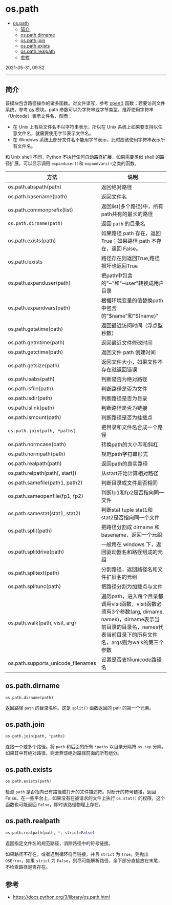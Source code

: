 # os.path

- [os.path](#ospath)
  - [简介](#简介)
  - [os.path.dirname](#ospathdirname)
  - [os.path.join](#ospathjoin)
  - [os.path.exists](#ospathexists)
  - [os.path.realpath](#ospathrealpath)
  - [参考](#参考)

2021-05-31, 09:52
***

## 简介

该模块包含路径操作的诸多函数。对文件读写，参考 [open()](python_io.md#open) 函数；若要访问文件系统，参考 [os](../api/os.md) 模块。path 参数可以为字符串或字节类型。推荐使用字符串（Unicode）表示文件名，然而：

- 在 Unix 上有些文件名不以字符串表示，所以在 Unix 系统上如果要支持以任意文件名，就需要使用字节表示文件名。
- 在 Windows 系统上部分文件名不能用字节表示，此时应该使用字符串表示所有文件名。

和 Unix shell 不同，Python 不执行任何自动路径扩展，如果需要类似 shell 的路径扩展，可以显示调用 `expanduser()`和 `expandvars()`之类的函数。

|方法|说明|
|---|---|
|os.path.abspath(path)|返回绝对路径|
|os.path.basename(path)|返回文件名|
|os.path.commonprefix(list)|返回list(多个路径)中，所有path共有的最长的路径|
|`os.path.dirname(path)`|返回 `path` 的目录名|
|os.path.exists(path)|如果路径 path 存在，返回 True；如果路径 path 不存在，返回 False。|
|os.path.lexists|路径存在则返回True,路径损坏也返回True|
|os.path.expanduser(path)|把path中包含的"~"和"~user"转换成用户目录|
|os.path.expandvars(path)|根据环境变量的值替换path中包含的"$name"和"${name}"|
|os.path.getatime(path)|返回最近访问时间（浮点型秒数）|
|os.path.getmtime(path)|返回最近文件修改时间|
|os.path.getctime(path)|返回文件 path 创建时间|
|os.path.getsize(path)|返回文件大小，如果文件不存在就返回错误|
|os.path.isabs(path)|判断是否为绝对路径|
|os.path.isfile(path)|判断路径是否为文件|
|os.path.isdir(path)|判断路径是否为目录|
|os.path.islink(path)|判断路径是否为链接|
|os.path.ismount(path)|判断路径是否为挂载点|
|`os.path.join(path, *paths)`|把目录和文件名合成一个路径|
|os.path.normcase(path)|转换path的大小写和斜杠|
|os.path.normpath(path)|规范path字符串形式|
|os.path.realpath(path)|返回path的真实路径|
|os.path.relpath(path[, start])|从start开始计算相对路径|
|os.path.samefile(path1, path2)|判断目录或文件是否相同|
|os.path.sameopenfile(fp1, fp2)|判断fp1和fp2是否指向同一文件|
|os.path.samestat(stat1, stat2)|判断stat tuple stat1和stat2是否指向同一个文件|
|os.path.split(path)|把路径分割成 dirname 和 basename，返回一个元组|
|os.path.splitdrive(path)|一般用在 windows 下，返回驱动器名和路径组成的元组|
|os.path.splitext(path)|分割路径，返回路径名和文件扩展名的元组|
|os.path.splitunc(path)|把路径分割为加载点与文件|
|os.path.walk(path, visit, arg)|遍历path，进入每个目录都调用visit函数，visit函数必须有3个参数(arg, dirname, names)，dirname表示当前目录的目录名，names代表当前目录下的所有文件名，args则为walk的第三个参数|
|os.path.supports_unicode_filenames|设置是否支持unicode路径名|

## os.path.dirname

```python
os.path.dirname(path)
```

返回路径 `path` 的目录名称。这是 `split()` 函数返回的 pair 的第一个元素。

## os.path.join

```py
os.path.join(path, *paths)
```

连接一个或多个路径。将 `path` 和后面的所有 `*paths` 以目录分隔符 `os.sep` 分隔。如果其中有绝对路径，则舍弃该绝对路径前面的所有组分。

## os.path.exists

```py
os.path.exists(path)
```

检测 `path` 是否指向已有路径或打开的文件描述符。对断开的符号链接，返回 False。在一些平台上，如果没有在被请求的文件上执行 `os.stat()` 的权限，这个函数也可能返回 `False`，即时该路径物理上存在。

## os.path.realpath

```python
os.path.realpath(path, *, strict=False)
```

返回指定文件名的规范路径，消除路径中的符号链接。

如果路径不存在，或者遇到循环符号链接，并且 `strict` 为 `True`，则抛出 `OSError`。如果 `strict` 为 `False`，则尽可能解析路径，余下部分直接放在末尾，不检查路径是否存在。



## 参考

- https://docs.python.org/3/library/os.path.html
